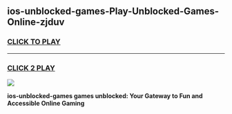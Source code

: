 
## ios-unblocked-games-Play-Unblocked-Games-Online-zjduv
<h3>
<a href="https://premium76.site?title=ios-unblocked-games&ref=25A">CLICK TO PLAY</a></h3>
<hr>

<h3>
<a href="https://premium76.site?title=ios-unblocked-games&ref=25A">CLICK 2 PLAY</a>
  
</h3>

<a href="https://premium76.site?title=ios-unblocked-games&ref=25A"><img src="https://clearcache.store/games.png"></a>


**ios-unblocked-games games unblocked: Your Gateway to Fun and Accessible Online Gaming**
